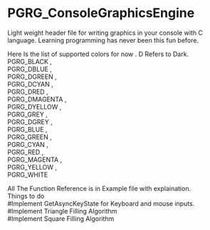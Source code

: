 # PGRG_ConsoleGraphicsEngine
Light weight header file for writing graphics in your console with C language. Learning programming has never been this fun before.  

Here Is the list of supported colors for now . D Refers to Dark.   
PGRG_BLACK  ,  
PGRG_DBLUE  ,  
PGRG_DGREEN  ,  
PGRG_DCYAN  ,  
PGRG_DRED	  ,  
PGRG_DMAGENTA  ,  
PGRG_DYELLOW  ,  
PGRG_GREY  ,  
PGRG_DGREY  ,  	
PGRG_BLUE  ,  
PGRG_GREEN  ,  	
PGRG_CYAN  ,  		
PGRG_RED  ,  		
PGRG_MAGENTA  ,	  
PGRG_YELLOW  ,  		
PGRG_WHITE  

All The Function Reference is in Example file with explaination.  
Things to do   
#Implement GetAsyncKeyState for Keyboard and mouse inputs.  
#Implement Triangle Filling Algorithm  
#Implement Square Filling Algorithm  

